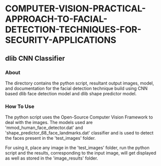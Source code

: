 # COMPUTER-VISION-PRACTICAL-APPROACH-TO-FACIAL-DETECTION-TECHNIQUES-FOR-SECURITY-APPLICATIONS

## dlib CNN Classifier

### About

The directory contains the python script, resultant output images, model, and documentation for the facial detection technique build using CNN based dlib face detection model and dlib shape predictor model. 

### How To Use

The python script uses the Open-Source Computer Vision Framework to deal with the images. The models used are 'mmod_human_face_detector.dat' and 'shape_predictor_68_face_landmarks.dat' classifier and is used to detect the faces present in the 'test_images' folder. 

For using it, place any image in the 'test_images' folder, run the python script and the results, corresponding to the input image, will get displayed as well as stored in the 'image_results' folder.
